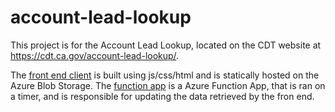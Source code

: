 # account-lead-lookup
This project is for the Account Lead Lookup, located on the CDT website at https://cdt.ca.gov/account-lead-lookup/.

The [front end client](./client/) is built using js/css/html and is statically hosted on the Azure Blob Storage. The [function app](./function-app/) is a Azure Function App, that is ran on a timer, and is responsible for updating the data retrieved by the fron end.
